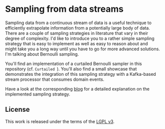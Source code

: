 # Sampling from data streams

Sampling data from a continuous stream of data is a useful technique to efficiently extrapolate information from a potentially large body of data. There are a couple of sampling strategies in literature that vary in their degree of complexity. I'd like to introduce you to a rather simple sampling strategy that is easy to implement as well as easy to reason about and might take you a long way until you have to go for more advanced solutions. I'm talking about Bernoulli sampling.

You'll find an implementation of a curtailed Bernoulli sampler in this repository (cf. `Curtailed
`). You'll also find a small showcase that demonstrates the integration of this sampling strategy with a Kafka-based stream processor that consumes domain events.

Have a look at the corresponding [blog](https://www.mguenther.net/2022/04/sampling_from_data_streams/index.html) for a detailed explanation on the implemented sampling strategy.

## License

This work is released under the terms of the [LGPL v3](http://www.gnu.org/licenses/lgpl-3.0.html).